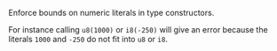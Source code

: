 Enforce bounds on numeric literals in type constructors.

For instance calling `u8(1000)` or `i8(-250)` will give an error because
the literals `1000` and `-250` do not fit into `u8` or `i8`.